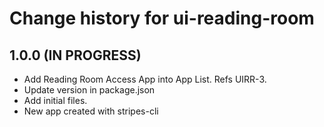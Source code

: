 # Change history for ui-reading-room

## 1.0.0 (IN PROGRESS)

* Add Reading Room Access App into App List. Refs UIRR-3.
* Update version in package.json
* Add initial files.
* New app created with stripes-cli
